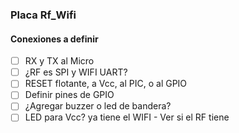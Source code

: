 ### Placa Rf_Wifi

#### Conexiones a definir 

  - [ ] RX y TX al Micro
  - [ ] ¿RF es SPI y WIFI UART?
  - [ ] RESET flotante, a Vcc, al PIC, o al GPIO
  - [ ] Definir pines de GPIO
  - [ ] ¿Agregar buzzer o led de bandera?
  - [ ] LED para Vcc? ya tiene el WIFI - Ver si el RF tiene
